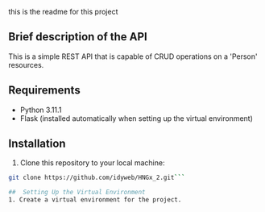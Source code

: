 ﻿this is the readme for this project
## Brief description of the API
This is a simple REST API that is capable of CRUD operations on a 'Person' resources.

## Requirements
- Python 3.11.1
- Flask (installed automatically when setting up the virtual environment)

## Installation
1. Clone this repository to your local machine:

```bash
git clone https://github.com/idyweb/HNGx_2.git```

##  Setting Up the Virtual Environment
1. Create a virtual environment for the project.
